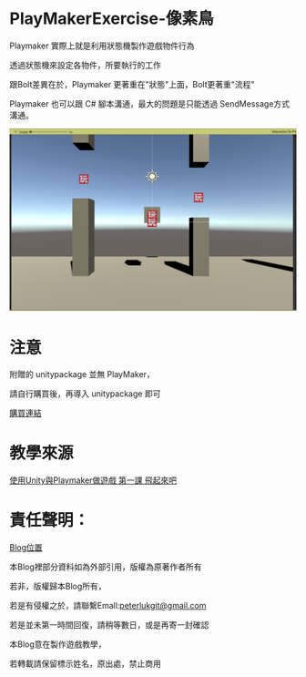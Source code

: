 # PlayMakerExercise-像素鳥

Playmaker 實際上就是利用狀態機製作遊戲物件行為

透過狀態機來設定各物件，所要執行的工作

跟Bolt差異在於，Playmaker 更著重在"狀態"上面，Bolt更著重"流程"

Playmaker 也可以跟 C# 腳本溝通，最大的問題是只能透過 SendMessage方式溝通。

![](https://github.com/PeterLukGit/PlayMakerExercise/blob/master/00.PNG)

# 注意

附贈的 unitypackage 並無 PlayMaker，

請自行購買後，再導入 unitypackage 即可

[購買連結](https://assetstore.unity.com/packages/tools/visual-scripting/playmaker-368)


# 教學來源

[使用Unity與Playmaker做遊戲 第一課 飛起來吧](https://www.youtube.com/watch?v=QdkF8F3Oj6I)

# 責任聲明：

[Blog位置](https://peterlukgit.github.io/)

本Blog裡部分資料如為外部引用，版權為原著作者所有

若非，版權歸本Blog所有，

若是有侵權之於，請聯繫Emall:peterlukgit@gmail.com

若是並未第一時間回復，請稍等數日，或是再寄一封確認

本Blog意在製作遊戲教學，

若轉載請保留標示姓名，原出處，禁止商用
